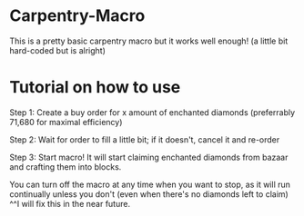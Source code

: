 # Carpentry-Macro

This is a pretty basic carpentry macro but it works well enough! (a little bit hard-coded but is alright)

# Tutorial on how to use

Step 1: Create a buy order for x amount of enchanted diamonds (preferrably 71,680 for maximal efficiency)

Step 2: Wait for order to fill a little bit; if it doesn't, cancel it and re-order

Step 3: Start macro! It will start claiming enchanted diamonds from bazaar and crafting them into blocks.

You can turn off the macro at any time when you want to stop, as it will run continually unless you don't (even when there's no diamonds left to claim)
^^I will fix this in the near future.
